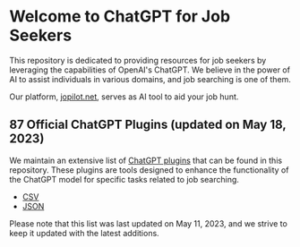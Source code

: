 # Welcome to ChatGPT for Job Seekers

This repository is dedicated to providing resources for job seekers by leveraging the capabilities of OpenAI's ChatGPT. We believe in the power of AI to assist individuals in various domains, and job searching is one of them. 

Our platform, [jopilot.net](https://jopilot.net/), serves as AI tool to aid your job hunt.

## 87 Official ChatGPT Plugins (updated on May 18, 2023)

We maintain an extensive list of [ChatGPT plugins](https://github.com/jopilot-net/jopilot-4-job-seekers/blob/main/chat-gpt-plugins.md) that can be found in this repository. These plugins are tools designed to enhance the functionality of the ChatGPT model for specific tasks related to job searching.

 - [CSV](https://github.com/jopilot-net/jopilot-4-job-seekers/blob/main/chatgpt-pluginc.csv)
 - [JSON](https://raw.githubusercontent.com/jopilot-net/jopilot-4-job-seekers/main/chatgpt_plugins.json)


Please note that this list was last updated on May 11, 2023, and we strive to keep it updated with the latest additions.
